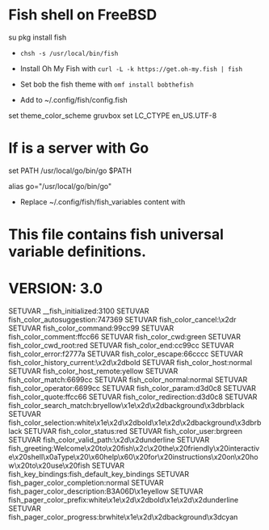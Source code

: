 # Fish shell on FreeBSD

su
pkg install fish

- `chsh -s /usr/local/bin/fish`
- Install Oh My Fish with `curl -L -k https://get.oh-my.fish | fish`

- Set bob the fish theme with `omf install bobthefish`

- Add to ~/.config/fish/config.fish

set theme_color_scheme gruvbox
set LC_CTYPE en_US.UTF-8

# If is a server with Go
set PATH /usr/local/go/bin/go $PATH

alias go="/usr/local/go/bin/go"

- Replace ~/.config/fish/fish_variables content with

# This file contains fish universal variable definitions.
# VERSION: 3.0
SETUVAR __fish_initialized:3100
SETUVAR fish_color_autosuggestion:747369
SETUVAR fish_color_cancel:\x2dr
SETUVAR fish_color_command:99cc99
SETUVAR fish_color_comment:ffcc66
SETUVAR fish_color_cwd:green
SETUVAR fish_color_cwd_root:red
SETUVAR fish_color_end:cc99cc
SETUVAR fish_color_error:f2777a
SETUVAR fish_color_escape:66cccc
SETUVAR fish_color_history_current:\x2d\x2dbold
SETUVAR fish_color_host:normal
SETUVAR fish_color_host_remote:yellow
SETUVAR fish_color_match:6699cc
SETUVAR fish_color_normal:normal
SETUVAR fish_color_operator:6699cc
SETUVAR fish_color_param:d3d0c8
SETUVAR fish_color_quote:ffcc66
SETUVAR fish_color_redirection:d3d0c8
SETUVAR fish_color_search_match:bryellow\x1e\x2d\x2dbackground\x3dbrblack
SETUVAR fish_color_selection:white\x1e\x2d\x2dbold\x1e\x2d\x2dbackground\x3dbrblack
SETUVAR fish_color_status:red
SETUVAR fish_color_user:brgreen
SETUVAR fish_color_valid_path:\x2d\x2dunderline
SETUVAR fish_greeting:Welcome\x20to\x20fish\x2c\x20the\x20friendly\x20interactive\x20shell\x0aType\x20\x60help\x60\x20for\x20instructions\x20on\x20how\x20to\x20use\x20fish
SETUVAR fish_key_bindings:fish_default_key_bindings
SETUVAR fish_pager_color_completion:normal
SETUVAR fish_pager_color_description:B3A06D\x1eyellow
SETUVAR fish_pager_color_prefix:white\x1e\x2d\x2dbold\x1e\x2d\x2dunderline
SETUVAR fish_pager_color_progress:brwhite\x1e\x2d\x2dbackground\x3dcyan







